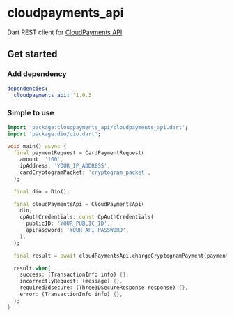 # cloudpayments_api

Dart REST client for [CloudPayments API](https://developers.cloudpayments.ru/#api)

## Get started

### Add dependency

```yaml
dependencies:
  cloudpayments_api: ^1.0.3
```

### Simple to use

```dart
import 'package:cloudpayments_api/cloudpayments_api.dart';
import 'package:dio/dio.dart';

void main() async {
  final paymentRequest = CardPaymentRequest(
    amount: '100',
    ipAddress: 'YOUR_IP_ADDRESS',
    cardCryptogramPacket: 'cryptogram_packet',
  );

  final dio = Dio();

  final cloudPaymentsApi = CloudPaymentsApi(
    dio,
    cpAuthCredentials: const CpAuthCredentials(
      publicID: 'YOUR_PUBLIC_ID',
      apiPassword: 'YOUR_API_PASSWORD',
    ),
  );

  final result = await cloudPaymentsApi.chargeCryptogramPayment(paymentRequest);

  result.when(
    success: (TransactionInfo info) {},
    incorrectlyRequest: (message) {},
    required3dsecure: (Three3DSecureResponse response) {},
    error: (TransactionInfo info) {},
  );
}
```
